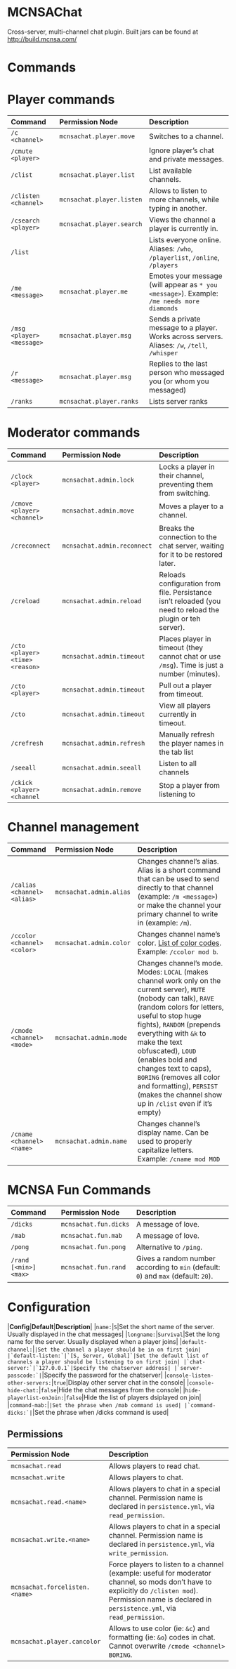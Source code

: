 MCNSAChat
=========

Cross-server, multi-channel chat plugin.
Built jars can be found at http://build.mcnsa.com/
# Commands

# Player commands

|**Command**|**Permission Node**|**Description**|
|:------|:--------------|:----------|
|`/c <channel>`|`mcnsachat.player.move`|Switches to a channel.|
|`/cmute <player>`||Ignore player’s chat and private messages.|
|`/clist`|`mcnsachat.player.list`|List available channels.|
|`/clisten <channel>`|`mcnsachat.player.listen`|Allows to listen to more channels, while typing in another.|
|`/csearch <player>`|`mcnsachat.player.search`|Views the channel a player is currently in.|
|`/list`||Lists everyone online. Aliases: `/who`, `/playerlist`, `/online`, `/players`|
|`/me <message>`|`mcnsachat.player.me`|Emotes your message (will appear as `* you <message>`). Example: `/me needs more diamonds`|
|`/msg <player> <message>`|`mcnsachat.player.msg`|Sends a private message to a player. Works across servers. Aliases: `/w`, `/tell`, `/whisper`|
|`/r <message>`|`mcnsachat.player.msg`|Replies to the last person who messaged you (or whom you messaged)|
|`/ranks`|`mcnsachat.player.ranks`|Lists server ranks|
    
# Moderator commands

|**Command**|**Permission Node**|**Description**|
|:------|:--------------|:----------|
|`/clock <player>`|`mcnsachat.admin.lock`|Locks a player in their channel, preventing them from switching.|
|`/cmove <player> <channel>`|`mcnsachat.admin.move`|Moves a player to a channel.|
|`/creconnect`|`mcnsachat.admin.reconnect`|Breaks the connection to the chat server, waiting for it to be restored later.|
|`/creload`|`mcnsachat.admin.reload`|Reloads configuration from file. Persistance isn’t reloaded (you need to reload the plugin or teh server).|
|`/cto <player> <time> <reason>`|`mcnsachat.admin.timeout`|Places player in timeout (they cannot chat or use `/msg`). Time is just a number (minutes).|
|`/cto <player>`|`mcnsachat.admin.timeout`|Pull out a player from timeout.|
|`/cto`|`mcnsachat.admin.timeout`|View all players currently in timeout.|
|`/crefresh`|`mcnsachat.admin.refresh`|Manually refresh the player names in the tab list|
|`/seeall`|`mcnsachat.admin.seeall`|Listen to all channels|
|`/ckick <player> <channel`|`mcnsachat.admin.remove`|Stop a player from listening to <channel>|

# Channel management

|**Command**|**Permission Node**|**Description**|
|:------|:--------------|:----------|
|`/calias <channel> <alias>`|`mcnsachat.admin.alias`|Changes channel’s alias. Alias is a short command that can be used to send directly to that channel (example: `/m <message>`) or make the channel your primary channel to write in (example: `/m`).|
|`/ccolor <channel> <color>`|`mcnsachat.admin.color`|Changes channel name’s color. [List of color codes](http://www.minecraftwiki.net/wiki/Color_Codes). Example: `/ccolor mod b`.|
|`/cmode <channel> <mode>`|`mcnsachat.admin.mode`|Changes channel’s mode. Modes: `LOCAL` (makes channel work only on the current server), `MUTE` (nobody can talk), `RAVE` (random colors for letters, useful to stop huge fights), `RANDOM` (prepends everything with `&k` to make the text obfuscated), `LOUD` (enables bold and changes text to caps), `BORING` (removes all color and formatting), `PERSIST` (makes the channel show up in `/clist` even if it’s empty)|
|`/cname <channel> <name>`|`mcnsachat.admin.name`|Changes channel’s display name. Can be used to properly capitalize letters. Example: `/cname mod MOD`|
    
# MCNSA Fun Commands

|**Command**|**Permission Node**|**Description**|
|:------|:--------------|:----------|
|`/dicks`|`mcnsachat.fun.dicks`|A message of love.|
|`/mab`|`mcnsachat.fun.mab`|A message of love.|
|`/pong`|`mcnsachat.fun.pong`|Alternative to `/ping`.|
|`/rand [<min>] <max>`|`mcnsachat.fun.rand`|Gives a random number according to `min` (default: `0`) and `max` (default: `20`).|

# Configuration
|**Config**|**Default**|**Description**|
|`name:`|`S`|Set the short name of the server. Usually displayed in the chat messages|
|`longname:`|`Survival`|Set the long name for the server. Usually displayed when a player joins|
|`default-channel:`|``|Set the channel a player should be in on first join|
|`default-listen:`|`[S, Server, Global]`|Set the default list of channels a player should be listening to on first join|
|`chat-server:`|`127.0.0.1`|Specify the chatserver address|
|`server-passcode:`|``|Specify the password for the chatserver|
|`console-listen-other-servers:`|`true`|Display other server chat in the console|
|`console-hide-chat:`|`false`|Hide the chat messages from the console|
|`hide-playerlist-onJoin:`|`false`|Hide the list of players dsiplayed on join|
|`command-mab:`|``|Set the phrase when /mab command is used|
|`command-dicks:`|``|Set the phrase when /dicks command is used|

## Permissions

|**Permission Node**|**Description**|
|:------|:----------|
|`mcnsachat.read`|Allows players to read chat.|
|`mcnsachat.write`|Allows players to chat.|
|`mcnsachat.read.<name>`|Allows players to chat in a special channel. Permission name is declared in `persistence.yml`, via `read_permission`.|
|`mcnsachat.write.<name>`|Allows players to chat in a special channel. Permission name is declared in `persistence.yml`, via `write_permission`.|
|`mcnsachat.forcelisten.<name>`|Force players to listen to a channel (example: useful for moderator channel, so mods don’t have to explicitly do `/clisten mod`). Permission name is declared in `persistence.yml`, via `read_permission`.|
|`mcnsachat.player.cancolor`|Allows to use color (ie: `&c`) and formatting (ie: `&o`) codes in chat. Cannot overwrite `/cmode <channel> BORING`.|
